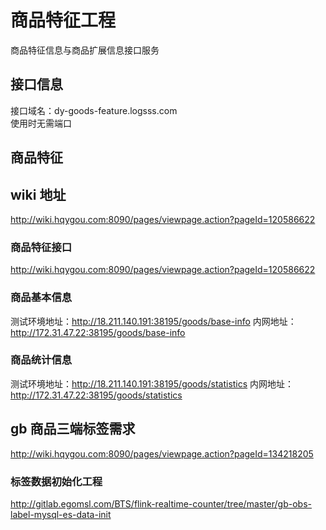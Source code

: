 # 商品特征工程
商品特征信息与商品扩展信息接口服务
## 接口信息
接口域名：dy-goods-feature.logsss.com <br>使用时无需端口
## 商品特征
## wiki 地址
http://wiki.hqygou.com:8090/pages/viewpage.action?pageId=120586622
### 商品特征接口
http://wiki.hqygou.com:8090/pages/viewpage.action?pageId=120586622

### 商品基本信息
测试环境地址：http://18.211.140.191:38195/goods/base-info 内网地址：http://172.31.47.22:38195/goods/base-info

### 商品统计信息

测试环境地址：http://18.211.140.191:38195/goods/statistics 内网地址：http://172.31.47.22:38195/goods/statistics

## gb 商品三端标签需求
http://wiki.hqygou.com:8090/pages/viewpage.action?pageId=134218205
### 标签数据初始化工程
http://gitlab.egomsl.com/BTS/flink-realtime-counter/tree/master/gb-obs-label-mysql-es-data-init


